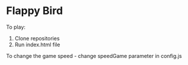 # Flappy Bird
To play:
1. Clone repositories
2. Run index.html file

To change the game speed - change speedGame parameter in config.js
